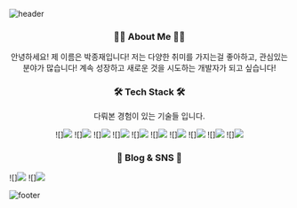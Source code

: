 ![header](https://capsule-render.vercel.app/api?type=egg&color=gradient&height=250&section=header&text=JongJaePark&fontSize=80&animation=fadeIn)


<h3 align="center">🙋‍♂ ️About Me 🙋‍♂️️</h3>
<p align="center">안녕하세요! 제 이름은 박종재입니다! 저는 다양한 취미를 가지는걸 좋아하고, 관심있는 분야가 많습니다! 계속 성장하고 새로운 것을 시도하는 개발자가 되고 싶습니다!</p>

<h3 align="center">🛠 Tech Stack 🛠</h3>

<p align="center">다뤄본 경험이 있는 기술들 입니다.</p>

<p align="center">
![]<img src="https://img.shields.io/badge/JavaScript-yellow?style=flat-square&logo=JavaScript&logoColor=white"/> ![]<img src="https://img.shields.io/badge/React-blue?style=flat-square&logo=React&logoColor=white"/> ![]<img src="https://img.shields.io/badge/ReactNative-blue?style=flat-square&logo=React&logoColor=white"/> ![]<img src="https://img.shields.io/badge/Java-orange?style=flat-square&logo=Java&logoColor=white"/> ![]<img src="https://img.shields.io/badge/MongoDB-green?style=flat-square&logo=MongoDB&logoColor=white"/> ![]<img src="https://img.shields.io/badge/Node.js-brightgreen?style=flat-square&logo=Node.js&logoColor=white"/> ![]<img src="https://img.shields.io/badge/TypeScript-blue?style=flat-square&logo=TypeScript&logoColor=white"/> ![]<img src="https://img.shields.io/badge/Node.js-brightgreen?style=flat-square&logo=Node.js&logoColor=white"/> ![]<img src="https://img.shields.io/badge/HTML5-orange?style=flat-square&logo=HTML5&logoColor=white"/> ![]<img src="https://img.shields.io/badge/CSS3-blue?style=flat-square&logo=CSS3&logoColor=white"/>
</p>


<h3 align="center">🚗 Blog & SNS 🚗</h3>
<p>
![]<a href="https://www.instagram.com/ppi_je_je/"><img src="https://img.shields.io/badge/Instagram-red?style=flat-square&logo=Instagram&logoColor=white"/></a>
![]<a href="https://velog.io/@pjj186"><img src="https://img.shields.io/badge/Velog-brightgreen?style=flat-square&logo=Vimeo&logoColor=white"/></a>
</p>

![footer](https://capsule-render.vercel.app/api?type=egg&color=gradient&height=250&section=footer&fontSize=80&fontAlignY=60)
